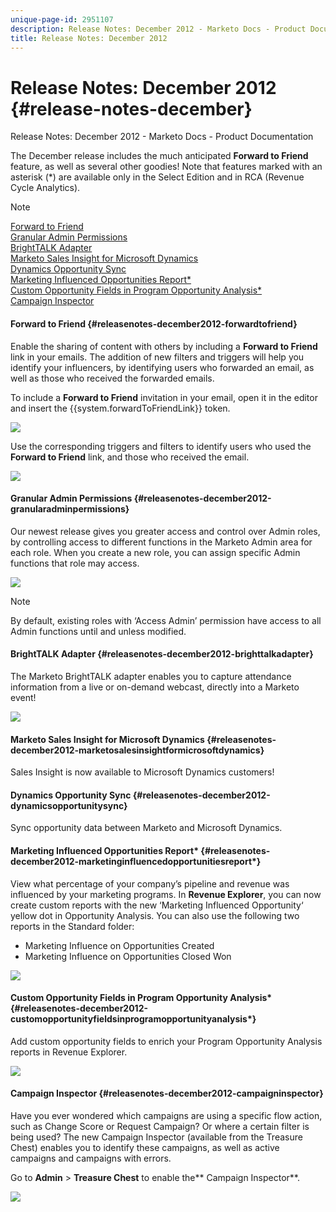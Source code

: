 ```yaml
---
unique-page-id: 2951107
description: Release Notes: December 2012 - Marketo Docs - Product Documentation
title: Release Notes: December 2012
---
```


# Release Notes: December 2012 {#release-notes-december}

Release Notes: December 2012 - Marketo Docs - Product Documentation

The December release includes the much anticipated **Forward to Friend** feature, as well as several other goodies! Note that features marked with an asterisk (&#42;) are available only in the Select Edition and in RCA (Revenue Cycle Analytics).

>[!NOTE]
>
>[Forward to Friend](#releasenotes-december2012-forwardtofriend)  
>[Granular Admin Permissions](#releasenotes-december2012-granularadminpermissions)  
>[BrightTALK Adapter](#releasenotes-december2012-brighttalkadapter)  
>[Marketo Sales Insight for Microsoft Dynamics](#releasenotes-december2012-marketosalesinsightformicrosoftdynamics)  
>[Dynamics Opportunity Sync](#releasenotes-december2012-dynamicsopportunitysync)  
>[Marketing Influenced Opportunities Report*](#releasenotes-december2012-marketinginfluencedopportunitiesreport*)  
>[Custom Opportunity Fields in Program Opportunity Analysis*](#releasenotes-december2012-customopportunityfieldsinprogramopportunityanalysis*)  
>[Campaign Inspector](#releasenotes-december2012-campaigninspector)

#### Forward to Friend {#releasenotes-december2012-forwardtofriend}

Enable the sharing of content with others by including a **Forward to Friend** link in your emails. The addition of new filters and triggers will help you identify your influencers, by identifying users who forwarded an email, as well as those who received the forwarded emails.

To include a **Forward to Friend** invitation in your email, open it in the editor and insert the {{system.forwardToFriendLink}} token.

![](assets/image2014-9-23-10-3a50-3a45.png)

Use the corresponding triggers and filters to identify users who used the **Forward to Friend** link, and those who received the email.

![](assets/image2014-9-23-10-3a50-3a56.png)

#### Granular Admin Permissions {#releasenotes-december2012-granularadminpermissions}

Our newest release gives you greater access and control over Admin roles, by controlling access to different functions in the Marketo Admin area for each role. When you create a new role, you can assign specific Admin functions that role may access.

![](assets/image2014-9-23-10-3a51-3a18.png)

>[!NOTE]
>
>By default, existing roles with ‘Access Admin’ permission have access to all Admin functions until and unless modified.

#### BrightTALK Adapter {#releasenotes-december2012-brighttalkadapter}

The Marketo BrightTALK adapter enables you to capture attendance information from a live or on-demand webcast, directly into a Marketo event!

![](assets/image2014-9-23-10-3a51-3a31.png)

#### Marketo Sales Insight for Microsoft Dynamics {#releasenotes-december2012-marketosalesinsightformicrosoftdynamics}

Sales Insight is now available to Microsoft Dynamics customers!

#### Dynamics Opportunity Sync {#releasenotes-december2012-dynamicsopportunitysync}

Sync opportunity data between Marketo and Microsoft Dynamics.

#### Marketing Influenced Opportunities Report&#42; {#releasenotes-december2012-marketinginfluencedopportunitiesreport*}

View what percentage of your company’s pipeline and revenue was influenced by your marketing programs. In **Revenue Explorer**, you can now create custom reports with the new ‘Marketing Influenced Opportunity‘ yellow dot in Opportunity Analysis. You can also use the following two reports in the Standard folder:

* Marketing Influence on Opportunities Created
* Marketing Influence on Opportunities Closed Won

![](assets/image2014-9-23-10-3a52-3a11.png)

#### Custom Opportunity Fields in Program Opportunity Analysis&#42; {#releasenotes-december2012-customopportunityfieldsinprogramopportunityanalysis*}

Add custom opportunity fields to enrich your Program Opportunity Analysis reports in Revenue Explorer.

![](assets/image2014-9-23-10-3a52-3a23.png)

#### Campaign Inspector {#releasenotes-december2012-campaigninspector}

Have you ever wondered which campaigns are using a specific flow action, such as Change Score or Request Campaign? Or where a certain filter is being used? The new Campaign Inspector (available from the Treasure Chest) enables you to identify these campaigns, as well as active campaigns and campaigns with errors.

Go to **Admin** > **Treasure Chest** to enable the** Campaign Inspector**.

![](assets/image2014-9-23-10-3a52-3a39.png)

